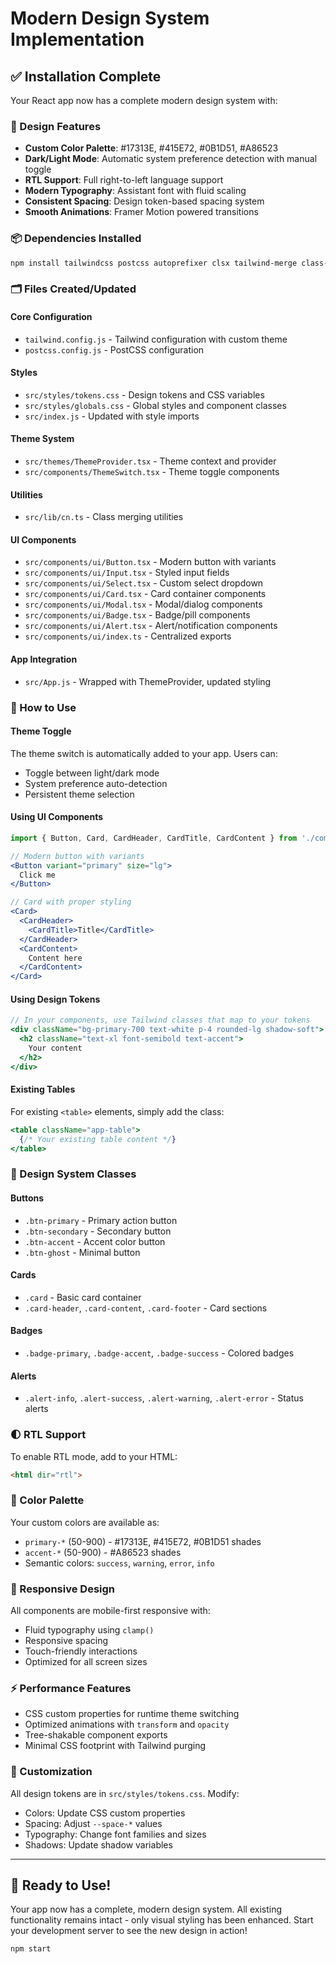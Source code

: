 # Modern Design System Implementation

## ✅ Installation Complete

Your React app now has a complete modern design system with:

### 🎨 Design Features
- **Custom Color Palette**: #17313E, #415E72, #0B1D51, #A86523
- **Dark/Light Mode**: Automatic system preference detection with manual toggle
- **RTL Support**: Full right-to-left language support
- **Modern Typography**: Assistant font with fluid scaling
- **Consistent Spacing**: Design token-based spacing system
- **Smooth Animations**: Framer Motion powered transitions

### 📦 Dependencies Installed
```bash
npm install tailwindcss postcss autoprefixer clsx tailwind-merge class-variance-authority framer-motion lucide-react
```

### 🗂️ Files Created/Updated

#### Core Configuration
- `tailwind.config.js` - Tailwind configuration with custom theme
- `postcss.config.js` - PostCSS configuration

#### Styles
- `src/styles/tokens.css` - Design tokens and CSS variables
- `src/styles/globals.css` - Global styles and component classes
- `src/index.js` - Updated with style imports

#### Theme System
- `src/themes/ThemeProvider.tsx` - Theme context and provider
- `src/components/ThemeSwitch.tsx` - Theme toggle components

#### Utilities
- `src/lib/cn.ts` - Class merging utilities

#### UI Components
- `src/components/ui/Button.tsx` - Modern button with variants
- `src/components/ui/Input.tsx` - Styled input fields
- `src/components/ui/Select.tsx` - Custom select dropdown
- `src/components/ui/Card.tsx` - Card container components
- `src/components/ui/Modal.tsx` - Modal/dialog components
- `src/components/ui/Badge.tsx` - Badge/pill components
- `src/components/ui/Alert.tsx` - Alert/notification components
- `src/components/ui/index.ts` - Centralized exports

#### App Integration
- `src/App.js` - Wrapped with ThemeProvider, updated styling

### 🚀 How to Use

#### Theme Toggle
The theme switch is automatically added to your app. Users can:
- Toggle between light/dark mode
- System preference auto-detection
- Persistent theme selection

#### Using UI Components
```jsx
import { Button, Card, CardHeader, CardTitle, CardContent } from './components/ui';

// Modern button with variants
<Button variant="primary" size="lg">
  Click me
</Button>

// Card with proper styling
<Card>
  <CardHeader>
    <CardTitle>Title</CardTitle>
  </CardHeader>
  <CardContent>
    Content here
  </CardContent>
</Card>
```

#### Using Design Tokens
```jsx
// In your components, use Tailwind classes that map to your tokens
<div className="bg-primary-700 text-white p-4 rounded-lg shadow-soft">
  <h2 className="text-xl font-semibold text-accent">
    Your content
  </h2>
</div>
```

#### Existing Tables
For existing `<table>` elements, simply add the class:
```jsx
<table className="app-table">
  {/* Your existing table content */}
</table>
```

### 🎯 Design System Classes

#### Buttons
- `.btn-primary` - Primary action button
- `.btn-secondary` - Secondary button
- `.btn-accent` - Accent color button
- `.btn-ghost` - Minimal button

#### Cards
- `.card` - Basic card container
- `.card-header`, `.card-content`, `.card-footer` - Card sections

#### Badges
- `.badge-primary`, `.badge-accent`, `.badge-success` - Colored badges

#### Alerts
- `.alert-info`, `.alert-success`, `.alert-warning`, `.alert-error` - Status alerts

### 🌓 RTL Support
To enable RTL mode, add to your HTML:
```html
<html dir="rtl">
```

### 🎨 Color Palette
Your custom colors are available as:
- `primary-*` (50-900) - #17313E, #415E72, #0B1D51 shades
- `accent-*` (50-900) - #A86523 shades
- Semantic colors: `success`, `warning`, `error`, `info`

### 📱 Responsive Design
All components are mobile-first responsive with:
- Fluid typography using `clamp()`
- Responsive spacing
- Touch-friendly interactions
- Optimized for all screen sizes

### ⚡ Performance Features
- CSS custom properties for runtime theme switching
- Optimized animations with `transform` and `opacity`
- Tree-shakable component exports
- Minimal CSS footprint with Tailwind purging

### 🔧 Customization
All design tokens are in `src/styles/tokens.css`. Modify:
- Colors: Update CSS custom properties
- Spacing: Adjust `--space-*` values
- Typography: Change font families and sizes
- Shadows: Update shadow variables

---

## 🎉 Ready to Use!

Your app now has a complete, modern design system. All existing functionality remains intact - only visual styling has been enhanced. Start your development server to see the new design in action!

```bash
npm start
```
